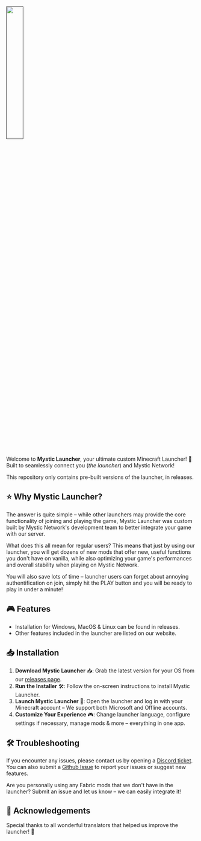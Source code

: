 # <a href=""><img src="https://i.imgur.com/Ty118l3.png" align="center" height="30%" width="30%" ></a><br>
Welcome to **Mystic Launcher**, your ultimate custom Minecraft Launcher! 🚀<br>
Built to seamlessly connect you (<i>the launcher</i>) and Mystic Network!

This repository only contains pre-built versions of the launcher, in releases.

## ⭐ Why Mystic Launcher?
The answer is quite simple &ndash; while other launchers may provide the core functionality of joining
and playing the game, Mystic Launcher was custom built by Mystic Network's development team to better
integrate your game with our server.

What does this all mean for regular users? This means that just by using our launcher, you will get
dozens of new mods that offer new, useful functions you don't have on vanilla, while also optimizing
your game's performances and overall stability when playing on Mystic Network.

You will also save lots of time &ndash; launcher users can forget about annoying authentification on
join, simply hit the PLAY button and you will be ready to play in under a minute!

## 🎮 Features

- Installation for Windows, MacOS & Linux can be found in releases.
- Other features included in the launcher are listed on our website.

## 📥 Installation

1. **Download Mystic Launcher** 📥: Grab the latest version for your OS from our [releases page](https://github.com/konfix/MysticLauncherPublic/releases).
2. **Run the Installer** 🛠️: Follow the on-screen instructions to install Mystic Launcher.
3. **Launch Mystic Launcher** 🚀: Open the launcher and log in with your Minecraft account &ndash; We support both Microsoft and Offline accounts.
4. **Customize Your Experience** 🎮: Change launcher language, configure settings if necessary, manage mods & more &ndash; everything in one app.

## 🛠️ Troubleshooting

If you encounter any issues, please contact us by opening a [Discord ticket](https://mnmc.fun/discord). You can also submit a [Github Issue](https://github.com/konfix/MysticLauncherPublic/issues) to report
your issues or suggest new features.

Are you personally using any Fabric mods that we don't have in the launcher? Submit an issue and let us know &ndash; we can easily integrate it!

## 🙌 Acknowledgements

Special thanks to all wonderful translators that helped us improve the launcher! 💖
